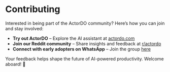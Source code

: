 # Contributing

Interested in being part of the ActorDO community? Here’s how you can join and stay involved:

- **Try out ActorDO** – Explore the AI assistant at [actordo.com](https://actordo.com)
- **Join our Reddit community** – Share insights and feedback at [r/actordo](https://reddit.com/r/actordo)
- **Connect with early adopters on WhatsApp** – Join the group [here](https://chat.whatsapp.com/LIszkjI0kDl5UAYYsFexjN)

Your feedback helps shape the future of AI-powered productivity. Welcome aboard! 🚀
